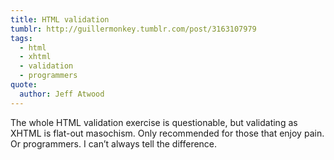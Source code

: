 ```yaml
---
title: HTML validation
tumblr: http://guillermonkey.tumblr.com/post/3163107979
tags:
  - html
  - xhtml
  - validation
  - programmers
quote:
  author: Jeff Atwood
---
```


The whole HTML validation exercise is questionable, but validating as XHTML is flat-out masochism. Only recommended for those that enjoy pain. Or programmers. I can’t always tell the difference.
